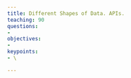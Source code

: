 ```yaml
---
title: Different Shapes of Data. APIs.
teaching: 90
questions:
-
objectives:
- 
keypoints:
- \

---
```

